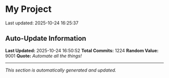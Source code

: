 # My Project


Last updated: 2025-10-24 16:25:37















































































































































































































































































































































































































































































































































































































































































































































































































































































































































































































































































































































































































































































































































































































































































































































































































































































## Auto-Update Information

**Last Updated:** 2025-10-24 16:50:52
**Total Commits:** 1224
**Random Value:** 9001
**Quote:** _Automate all the things!_

---
_This section is automatically generated and updated._